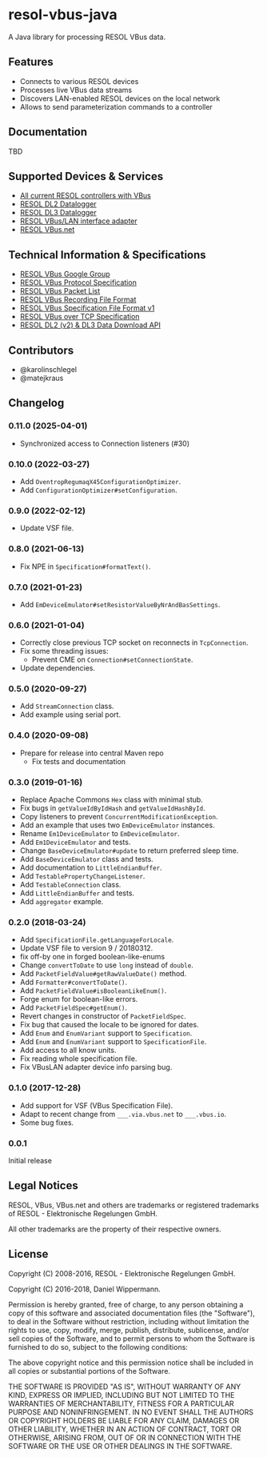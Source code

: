 # resol-vbus-java

A Java library for processing RESOL VBus data.


## Features

- Connects to various RESOL devices
- Processes live VBus data streams
- Discovers LAN-enabled RESOL devices on the local network
- Allows to send parameterization commands to a controller


## Documentation

TBD



## Supported Devices & Services

* [All current RESOL controllers with VBus](http://www.resol.de/index/produkte/sprache/en)
* [RESOL DL2 Datalogger](http://www.resol.de/index/produktdetail/kategorie/2/sprache/en/id/12)
* [RESOL DL3 Datalogger](http://www.resol.de/index/produktdetail/kategorie/2/sprache/en/id/86)
* [RESOL VBus/LAN interface adapter](http://www.resol.de/index/produktdetail/kategorie/2/id/76/sprache/en)
* [RESOL VBus.net](http://www.vbus.net/)



## <a name="specs"></a>Technical Information & Specifications

* [RESOL VBus Google Group](https://groups.google.com/forum/#!forum/resol-vbus)
* [RESOL VBus Protocol Specification](http://danielwippermann.github.io/resol-vbus/#/md/docs/vbus-specification)
* [RESOL VBus Packet List](http://danielwippermann.github.io/resol-vbus/#/vsf)
* [RESOL VBus Recording File Format](http://danielwippermann.github.io/resol-vbus/#/md/docs/vbus-recording-file-format)
* [RESOL VBus Specification File Format v1](http://danielwippermann.github.io/resol-vbus/#/md/docs/vbus-specification-file-format-v1)
* [RESOL VBus over TCP Specification](http://danielwippermann.github.io/resol-vbus/#/md/docs/vbus-over-tcp)
* [RESOL DL2 (v2) & DL3 Data Download API](http://danielwippermann.github.io/resol-vbus/#/md/docs/dlx-data-download-api)



## Contributors

- @karolinschlegel
- @matejkraus



## Changelog

### 0.11.0 (2025-04-01)

- Synchronized access to Connection listeners (#30)


### 0.10.0 (2022-03-27)

- Add `OventropRegumaqX45ConfigurationOptimizer`.
- Add `ConfigurationOptimizer#setConfiguration`.


### 0.9.0 (2022-02-12)

- Update VSF file.


### 0.8.0 (2021-06-13)

- Fix NPE in `Specification#formatText()`.


### 0.7.0 (2021-01-23)

- Add `EmDeviceEmulator#setResistorValueByNrAndBasSettings`.


### 0.6.0 (2021-01-04)

- Correctly close previous TCP socket on reconnects in `TcpConnection`.
- Fix some threading issues:
    - Prevent CME on `Connection#setConnectionState`.
- Update dependencies.


### 0.5.0 (2020-09-27)

- Add `StreamConnection` class.
- Add example using serial port.


### 0.4.0 (2020-09-08)

- Prepare for release into central Maven repo
    - Fix tests and documentation


### 0.3.0 (2019-01-16)

- Replace Apache Commons `Hex` class with minimal stub.
- Fix bugs in `getValueIdByIdHash` and `getValueIdHashById`.
- Copy listeners to prevent `ConcurrentModificationException`.
- Add an example that uses two `EmDeviceEmulator` instances.
- Rename `Em1DeviceEmulator` to `EmDeviceEmulator`.
- Add `Em1DeviceEmulator` and tests.
- Change `BaseDeviceEmulator#update` to return preferred sleep time.
- Add `BaseDeviceEmulator` class and tests.
- Add documentation to `LittleEndianBuffer`.
- Add `TestablePropertyChangeListener`.
- Add `TestableConnection` class.
- Add `LittleEndianBuffer` and tests.
- Add `aggregator` example.


### 0.2.0 (2018-03-24)

- Add `SpecificationFile.getLanguageForLocale`.
- Update VSF file to version 9 / 20180312.
- fix off-by one in forged boolean-like-enums
- Change `convertToDate` to use `long` instead of `double`.
- Add `PacketFieldValue#getRawValueDate()` method.
- Add `Formatter#convertToDate()`.
- Add `PacketFieldValue#isBooleanLikeEnum()`.
- Forge enum for boolean-like errors.
- Add `PacketFieldSpec#getEnum()`.
- Revert changes in constructor of `PacketFieldSpec`.
- Fix bug that caused the locale to be ignored for dates.
- Add `Enum` and `EnumVariant` support to `Specification`.
- Add `Enum` and `EnumVariant` support to `SpecificationFile`.
- Add access to all know units.
- Fix reading whole specification file.
- Fix VBusLAN adapter device info parsing bug.


### 0.1.0 (2017-12-28)

- Add support for VSF (VBus Specification File).
- Adapt to recent change from `___.via.vbus.net` to `___.vbus.io`.
- Some bug fixes.


### 0.0.1

Initial release



## Legal Notices

RESOL, VBus, VBus.net and others are trademarks or registered trademarks
of RESOL - Elektronische Regelungen GmbH.

All other trademarks are the property of their respective owners.



## License

Copyright (C) 2008-2016, RESOL - Elektronische Regelungen GmbH.

Copyright (C) 2016-2018, Daniel Wippermann.

Permission is hereby granted, free of charge, to any person obtaining
a copy of this software and associated documentation files (the
"Software"), to deal in the Software without restriction, including
without limitation the rights to use, copy, modify, merge, publish,
distribute, sublicense, and/or sell copies of the Software, and to permit
persons to whom the Software is furnished to do so, subject to the
following conditions:

The above copyright notice and this permission notice shall be included in
all copies or substantial portions of the Software.

THE SOFTWARE IS PROVIDED "AS IS", WITHOUT WARRANTY OF ANY KIND, EXPRESS OR
IMPLIED, INCLUDING BUT NOT LIMITED TO THE WARRANTIES OF MERCHANTABILITY,
FITNESS FOR A PARTICULAR PURPOSE AND NONINFRINGEMENT. IN NO EVENT SHALL
THE AUTHORS OR COPYRIGHT HOLDERS BE LIABLE FOR ANY CLAIM, DAMAGES OR OTHER
LIABILITY, WHETHER IN AN ACTION OF CONTRACT, TORT OR OTHERWISE, ARISING
FROM, OUT OF OR IN CONNECTION WITH THE SOFTWARE OR THE USE OR OTHER
DEALINGS IN THE SOFTWARE.
